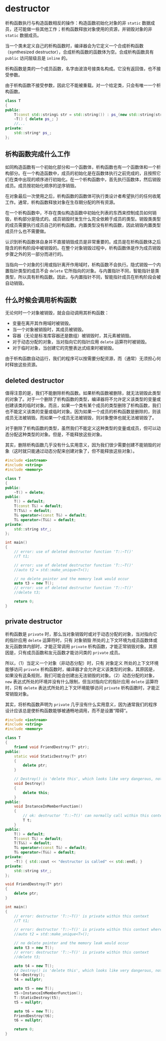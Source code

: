 # destructor

析构函数执行与构造函数相反的操作：构造函数初始化对象的非 `static` 数据成员，还可能做一些其他工作；析构函数释放对象使用的资源，并销毁对象的非 `static` 数据成员。 

当一个类未定义自己的析构函数时，编译器会为它定义一个合成析构函数（synthesized destructor），合成析构函数的函数体为空。合成析构函数具有 `public` 访问层级且是 `inline` 的。

析构函数是类的一个成员函数，名字由波浪号接类名构成。它没有返回值，也不接受参数。

由于析构函数不接受参数，因此它不能被重载。对一个给定类，只会有唯一一个析构函数。

```cpp
class T
{
public:
	T(const std::string& str = std::string()) : ps_(new std::string(str)) {  }
	~T() { delete ps_; }
	//...
private:
	std::string* ps_;
};
```

## 析构函数完成什么工作

如同构造函数有一个初始化部分和一个函数体，析构函数也有一个函数体和一个析构部分。在一个构造函数中，成员的初始化是在函数体执行之前完成的，且按照它们在类中出现的顺序进行初始化。在一个析构函数中，首先执行函数体，然后销毁成员。成员按初始化顺序的逆序销毁。 

在对象最后一次使用之后，析构函数的函数体可执行类设计者希望执行的任何收尾工作。通常，析构函数释放对象在生存期分配的所有资源。 

在一个析构函数中，不存在类似构造函数中初始化列表的东西来控制成员如何销毁，析构部分是隐式的。成员销毁时发生什么完全依赖于成员的类型。销毁类类型的成员需要执行成员自己的析构函数。内置类型没有析构函数，因此销毁内置类型成员什么也不需要做。

认识到析构函数体自身并不直接销毁成员是非常重要的。成员是在析构函数体之后隐含的析构阶段中被销毁的。在整个对象销毁过程中，析构函数体是作为成员销毁步骤之外的另一部分而进行的。

当指向一个对象的引用或指针离开作用域时，析构函数不会执行。隐式销毁一个内置指针类型的成员不会 `delete` 它所指向的对象。与内置指针不同，智能指针是类类型，所以具有析构函数。因此，与内置指针不同，智能指针成员在析构阶段会被自动销毁。

## 什么时候会调用析构函数

无论何时一个对象被销毁，就会自动调用其析构函数：

- 变量在离开其作用域时被销毁。
- 当一个对象被销毁时，其成员被销毁。
- 容器（无论是标准库容器还是数组）被销毁时，其元素被销毁。
- 对于动态分配的对象，当对指向它的指针应用 `delete` 运算符时被销毁。
- 对于临时对象，当创建它的完整表达式结束时被销毁。 

由于析构函数自动运行，我们的程序可以按需要分配资源，而（通常）无须担心何时释放这些资源。

## deleted destructor

值得注意的是，我们不能删除析构函数。如果析构函数被删除，就无法销毁此类型的对象了。对于一个删除了析构函数的类型，编译器将不允许定义该类型的变量或创建该类的临时对象。而且，如果一个类有某个成员的类型删除了析构函数，我们也不能定义该类的变量或临时对象。因为如果一个成员的析构函数是删除的，则该成员无法被销毁。而如果一个成员无法被销毁，则对象整体也就无法被销毁了。

对于删除了析构函数的类型，虽然我们不能定义这种类型的变量或成员，但可以动态分配这种类型的对象。但是，不能释放这些对象。

其实，删除析构函数几乎没有什么实用意义，因为我们很少需要创建不能销毁的对象（这时就只能通过动态分配来创建对象了，但不能释放这些对象）。

```cpp
#include <iostream>
#include <string>
#include <memory>

class T
{
public:
	~T() = delete;
public:
	T() = default;
	T(const T&) = default;
	T(T&&) = default;
	T& operator=(const T&) = default;
	T& operator=(T&&) = default;
private:
	std::string str_;
};

int main()
{
	// error: use of deleted destructor function 'T::~T()'
	//T t1;

	// error: use of deleted destructor function 'T::~T()'
	//auto t2 = std::make_unique<T>();

	// no delete pointer and the memory leak would occur
	auto t3 = new T();
	// error: use of deleted destructor function 'T::~T()'
	//delete t3;

	return 0;
}
```

## private destructor

析构函数是 `private` 时，那么当对象销毁时或对于动态分配的对象，当对指向它的指针应用 `delete` 运算符时，只有 对象销毁 所处的上下文环境为成员函数体或友元函数体内部时，才能正常调用 `private` 析构函数，才能正常销毁对象。其原因是，只有成员函数和友元函数才能访问类的 `private` 成员。

所以，（1）当定义一个对象（非动态分配）时，只有 对象定义 所处的上下文环境能够访问 `private` 析构函数时，编译器才会允许定义该类型的对象。其原因是，如果没有这条规则，我们可能会创建出无法销毁的对象。（2）动态分配的对象， `new` 表达式所处的环境并没有什么限制，但当对指向它的指针应用 `delete` 运算符时，只有 `delete` 表达式所处的上下文环境能够访问 `private` 析构函数时，才能正常销毁对象。

其实，将析构函数声明为 `private` 几乎没有什么实用意义，因为通常我们的程序设计应该总是使析构函数能够被通畅地调用，而不是设置“障碍”。

```cpp
#include <iostream>
#include <string>
#include <memory>

class T
{
	friend void FriendDestroy(T* ptr);
public:
	static void StaticDestroy(T* ptr)
	{
		delete ptr;
	}

	// Destroy() is 'delete this', which looks like very dangerous, not recommended. The more recommended is 'static void StaticDestroy(T* ptr)'.
	void Destroy()
	{
		delete this;
	}
public:
	void InstanceInMemberFunction()
	{
		// ok: destructor 'T::~T()' can normally call within this context
		T t;
	}
public:
	T() = default;
	T(const T&) = default;
	T(T&&) = default;
	T& operator=(const T&) = default;
	T& operator=(T&&) = default;
private:
	~T() { std::cout << "destructor is called" << std::endl; }
private:
	std::string str_;
};

void FriendDestroy(T* ptr)
{
	delete ptr;
}

int main()
{
	// error: destructor 'T::~T()' is private within this context
	//T t1;

	// error: destructor 'T::~T()' is private within this context where '~unique_ptr()' delete pointer
	//auto t2 = std::make_unique<T>();

	// no delete pointer and the memory leak would occur
	auto t3 = new T();
	// error: destructor 'T::~T()' is private within this context
	//delete t3;

	auto t4 = new T();
	// Destroy() is 'delete this', which looks like very dangerous, not recommended. The more recommended is 'static void StaticDestroy(T* ptr)'.
	t4->Destroy();
	t4 = nullptr;

	auto t5 = new T();
	t5->InstanceInMemberFunction();
	T::StaticDestroy(t5);
	t5 = nullptr;

	auto t6 = new T();
	FriendDestroy(t6);
	t6 = nullptr;

	return 0;
}
```

